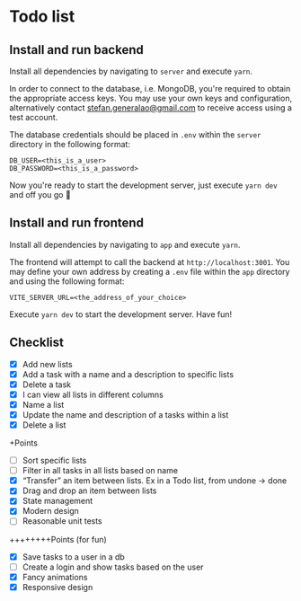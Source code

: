 # Todo list

## Install and run backend

Install all dependencies by navigating to `server` and execute `yarn`.

In order to connect to the database, i.e. MongoDB, you're required to obtain the appropriate access keys. You may use your own keys and configuration, alternatively contact stefan.generalao@gmail.com to receive access using a test account.

The database credentials should be placed in `.env` within the `server` directory in the following format:

```
DB_USER=<this_is_a_user>
DB_PASSWORD=<this_is_a_password>
```

Now you're ready to start the development server, just execute `yarn dev` and off you go 🚀

## Install and run frontend

Install all dependencies by navigating to `app` and execute `yarn`.

The frontend will attempt to call the backend at `http://localhost:3001`. You may define your own address by creating a `.env` file within the `app` directory and using the following format:

```
VITE_SERVER_URL=<the_address_of_your_choice>
```

Execute `yarn dev` to start the development server. Have fun!

## Checklist
- [X] Add new lists
- [X] Add a task with a name and a description to specific lists
- [X] Delete a task
- [X] I can view all lists in different columns
- [X] Name a list
- [X] Update the name and description of a tasks within a list
- [X] Delete a list

+Points
- [ ] Sort specific lists
- [ ] Filter in all tasks in all lists based on name
- [X] “Transfer” an item between lists. Ex in a Todo list, from undone -> done
- [X] Drag and drop an item between lists
- [X] State management
- [X] Modern design
- [ ] Reasonable unit tests

++++++++Points (for fun)
- [X] Save tasks to a user in a db
- [ ] Create a login and show tasks based on the user
- [X] Fancy animations
- [X] Responsive design
